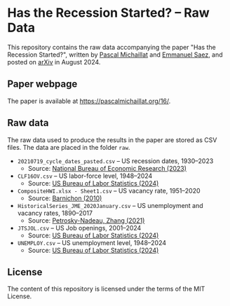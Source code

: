 # Has the Recession Started? – Raw Data

This repository contains the raw data accompanying the paper "Has the Recession Started?", written by [Pascal Michaillat](https://pascalmichaillat.org) and [Emmanuel Saez](https://eml.berkeley.edu/~saez/), and posted on [arXiv](https://doi.org/10.48550/arXiv.2408.05856) in August 2024.

## Paper webpage

The paper is available at https://pascalmichaillat.org/16/.

## Raw data

The raw data used to produce the results in the paper are stored as CSV files. The data are placed in the folder `raw`. 

+ `20210719_cycle_dates_pasted.csv` – US recession dates, 1930–2023
	+ Source: [National Bureau of Economic Research (2023)](https://www.nber.org/research/data/us-business-cycle-expansions-and-contractions)
+ `CLF16OV.csv` – US labor-force level, 1948–2024
	+ Source: [US Bureau of Labor Statistics (2024)](https://fred.stlouisfed.org/series/CLF16OV)
+ `CompositeHWI.xlsx - Sheet1.csv` – US vacancy rate, 1951–2020
	+ Source: [Barnichon (2010)](https://docs.google.com/spreadsheets/d/1fkMinSHkjTL99-bLZYFldQ8rHtgh8lxd)
+ `HistoricalSeries_JME_2020January.csv` – US unemployment and vacancy rates, 1890–2017
	+ Source: [Petrosky-Nadeau, Zhang (2021)](https://docs.google.com/spreadsheets/d/1Ym0zkHZtIvb73zjLzL2cz_P5lXrulzFgvZpA5ZYyElI)
+ `JTSJOL.csv` – US Job openings, 2001–2024
	+ Source: [US Bureau of Labor Statistics (2024)](https://fred.stlouisfed.org/series/JTSJOL)
+ `UNEMPLOY.csv` – US unemployment level, 1948–2024
	+ Source: [US Bureau of Labor Statistics (2024)](https://fred.stlouisfed.org/series/UNEMPLOY)

## License

The content of this repository is licensed under the terms of the MIT License.
